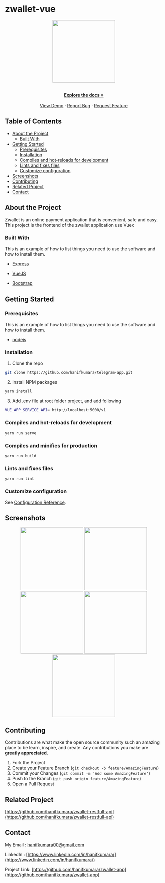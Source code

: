 # zwallet-vue
<p align="center">
  <p align="center">
    <image align="center" width="200" src='./screenshot/logo.PNG' />
  </p>
</p>

<p align="center">
    <br />
    <a href="https://github.com/hanifkumara/zwallet-app"><strong>Explore the docs »</strong></a>
    <br />
    <br />
    <a href="https://zwallet-app.netlify.app">View Demo</a>
    ·
    <a href="https://github.com/hanifkumara/zwallet-app/issues">Report Bug</a>
    ·
    <a href="https://github.com/hanifkumara/zwallet-app/issues">Request Feature</a>
  </p>
</p>


## Table of Contents

* [About the Project](#about-the-project)
  * [Built With](#built-with)
* [Getting Started](#getting-started)
  * [Prerequisites](#prerequisites)
  * [Installation](#installation)
  * [Compiles and hot-reloads for development](#compiles-and-hot-reloads-for-development)
  * [Lints and fixes files](#lints-and-fixes-files)
  * [Customize configuration](#customize-configuration)
* [Screenshots](#screenshots)
* [Contributing](#contributing)
* [Related Project](#related-project)
* [Contact](#contact)

## About the Project

Zwallet is an online payment application that is convenient, safe and easy. This project is the frontend of the zwallet application use Vuex

### Built With
This is an example of how to list things you need to use the software and how to install them.

* [Express](https://expressjs.com/)

* [VueJS](https://vuejs.org/)

* [Bootstrap](https://nodejs.org/en/download/)

## Getting Started

### Prerequisites

This is an example of how to list things you need to use the software and how to install them.

* [nodejs](https://nodejs.org/en/download/)

### Installation

1. Clone the repo
```sh
git clone https://github.com/hanifkumara/telegram-app.git
```
2. Install NPM packages

```sh
yarn install
```

3. Add .env file at root folder project, and add following
```sh
VUE_APP_SERVICE_API= http://localhost:5000/v1
```

### Compiles and hot-reloads for development
```
yarn run serve
```

### Compiles and minifies for production
```
yarn run build
```

### Lints and fixes files
```
yarn run lint
```
### Customize configuration
See [Configuration Reference](https://cli.vuejs.org/config/).

##  Screenshots
<p align='center'>
  <span>
    <image width="200" src='./screenshot/screencapture-localhost-8080-login-2020-12-14-14_29_20.png' />
    <image width="200" src='./screenshot/screencapture-localhost-8080-signup-2020-12-14-14_32_04.png' />
    <image width="200" src='./screenshot/screencapture-localhost-8080-main-home-2020-12-14-13_56_34.png' />
    <image width="200" src='./screenshot/screencapture-localhost-8080-main-listusers-2020-12-14-13_57_10.png' />
    <image width="200" src='./screenshot/screencapture-localhost-8080-main-transaction-22e58cae-5279-4e00-b408-3e77fefcb867-2020-12-14-13_57_54.png' />
   
## Contributing

Contributions are what make the open source community such an amazing place to be learn, inspire, and create. Any contributions you make are **greatly appreciated**.

1. Fork the Project
2. Create your Feature Branch (`git checkout -b feature/AmazingFeature`)
3. Commit your Changes (`git commit -m 'Add some AmazingFeature'`)
4. Push to the Branch (`git push origin feature/AmazingFeature`)
5. Open a Pull Request   

## Related Project

[https://github.com/hanifkumara/zwallet-restfull-api](https://github.com/hanifkumara/zwallet-restfull-api)
 
## Contact

My Email : hanifkumara00@gmail.com

LinkedIn : [https://www.linkedin.com/in/hanifkumara/](https://www.linkedin.com/in/hanifkumara/)

Project Link: [https://github.com/hanifkumara/zwallet-app](https://github.com/hanifkumara/zwallet-app)

